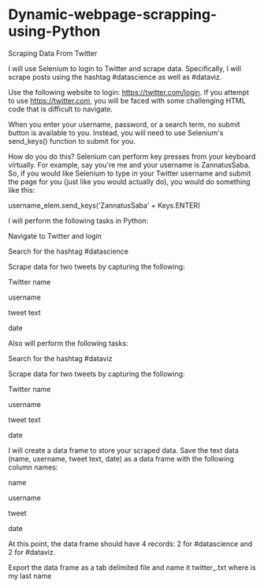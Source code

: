 # Dynamic-webpage-scrapping-using-Python

Scraping Data From Twitter

I will use Selenium to login to Twitter and scrape data. Specifically, I will scrape posts using the hashtag #datascience as well as #dataviz.

Use the following website to login: https://twitter.com/login. If you attempt to use https://twitter.com, you will be faced with some challenging HTML code that is difficult to navigate.

When you enter your username, password, or a search term, no submit button is available to you. Instead, you will need to use Selenium's send_keys() function to submit for you.

How do you do this? Selenium can perform key presses from your keyboard virtually. For example, say you're me and your username is ZannatusSaba. So, if you would like Selenium to type in your Twitter username and submit the page for you (just like you would actually do), you would do something like this:

username_elem.send_keys('ZannatusSaba' + Keys.ENTER)

I will perform the following tasks in Python:

Navigate to Twitter and login 

Search for the hashtag #datascience 

Scrape data for two tweets by capturing the following:

Twitter name

username 

tweet text 

date 

Also will perform the following tasks:

Search for the hashtag #dataviz 

Scrape data for two tweets by capturing the following:

Twitter name 

username 

tweet text

date 

I will create a data frame to store your scraped data. Save the text data (name, username, tweet text, date) as a data frame with the following column names: 

name

username

tweet

date

At this point, the data frame should have 4 records: 2 for #datascience and 2 for #dataviz.

Export the data frame as a tab delimited file and name it twitter_<lastname>.txt where <lastname> is my last name

